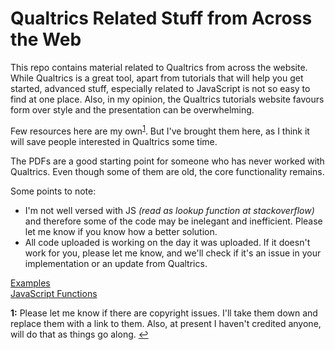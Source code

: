 # Qualtrics Related Stuff from Across the Web

This repo contains material related to Qualtrics from across the website. While Qualtrics is a great tool, apart from tutorials that will help you get started, advanced stuff, especially related to JavaScript is not so easy to find at one place. Also, in my opinion, the Qualtrics tutorials website favours form over style and the presentation can be overwhelming. 

Few resources here are my own<sup id="a1">[1](#f1)</sup>. But I've brought them here, as I think it will save people interested in Qualtrics some time.  

The PDFs are a good starting point for someone who has never worked with Qualtrics. Even though some of them are old, the core functionality remains.  

Some points to note:

- I'm not well versed with JS *(read as lookup function at stackoverflow)* and therefore some of the code may be inelegant and inefficient. Please let me know if you know how a better solution.
- All code uploaded is working on the day it was uploaded. If it doesn't work for you, please let me know, and we'll check if it's an issue in your implementation or an update from Qualtrics. 


[Examples](/examples/)  
[JavaScript Functions](/JavaScript%20Files/)

<b id="f1">1:</b> Please let me know if there are copyright issues. I'll take them down and replace them with a link to them. Also, at present I haven't credited anyone, will do that as things go along. [↩](#a1)
